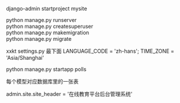 

django-admin startproject mysite  

python manage.py runserver  
python manage.py createsuperuser  
python manage.py makemigration  
python manage.py migrate  

xxkt settings.py 最下面 LANGUAGE_CODE = 'zh-hans'; TIME_ZONE = 'Asia/Shanghai'  

python manage.py startapp polls  

每个模型对应数据库里的一张表  


admin.site.site_header = '在线教育平台后台管理系统'  

